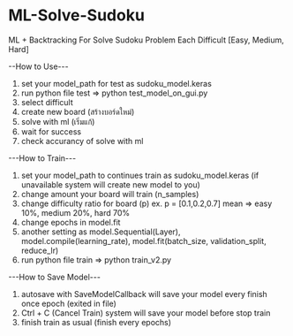 # ML-Solve-Sudoku
ML + Backtracking For Solve Sudoku Problem Each Difficult [Easy, Medium, Hard]

--How to Use---
1. set your model_path for test as sudoku_model.keras
2. run python file test => python test_model_on_gui.py
3. select difficult
4. create new board (สร้างบอร์ดใหม่)
5. solve with ml (เริ่มแก้)
6. wait for success
7. check accurancy of solve with ml

---How to Train---
1. set your model_path to continues train as sudoku_model.keras (if unavailable system will create new model to you)
2. change amount your board will train (n_samples)
3. change difficulty ratio for board (p) ex. p = [0.1,0.2,0.7] mean => easy 10%, medium 20%, hard 70%
4. change epochs in model.fit
5. another setting as model.Sequential(Layer), model.compile(learning_rate), model.fit(batch_size, validation_split, reduce_lr)
6. run python file train => python train_v2.py

---How to Save Model---
1. autosave with SaveModelCallback will save your model every finish once epoch (exited in file)
2. Ctrl + C (Cancel Train) system will save your model before stop train
3. finish train as usual (finish every epochs)